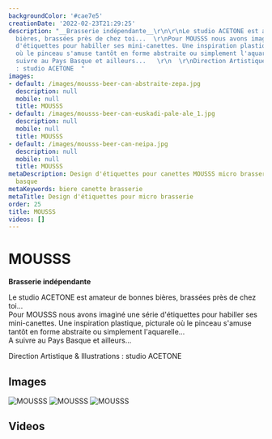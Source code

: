 ```yaml
---
backgroundColor: '#cae7e5'
creationDate: '2022-02-23T21:29:25'
description: "__Brasserie indépendante__\r\n\r\nLe studio ACETONE est amateur de bonnes
  bières, brassées près de chez toi...  \r\nPour MOUSSS nous avons imaginé une série
  d'étiquettes pour habiller ses mini-canettes. Une inspiration plastique, picturale
  où le pinceau s'amuse tantôt en forme abstraite ou simplement l'aquarelle...  \r\nA
  suivre au Pays Basque et ailleurs...   \r\n  \r\nDirection Artistique & Illustrations
  : studio ACETONE  "
images:
- default: /images/mousss-beer-can-abstraite-zepa.jpg
  description: null
  mobile: null
  title: MOUSSS
- default: /images/mousss-beer-can-euskadi-pale-ale_1.jpg
  description: null
  mobile: null
  title: MOUSSS
- default: /images/mousss-beer-can-neipa.jpg
  description: null
  mobile: null
  title: MOUSSS
metaDescription: Design d'étiquettes pour canettes MOUSSS micro brasserie du pays
  basque
metaKeywords: biere canette brasserie
metaTitle: Design d'étiquettes pour micro brasserie
order: 25
title: MOUSSS
videos: []
---
```


# MOUSSS

__Brasserie indépendante__

Le studio ACETONE est amateur de bonnes bières, brassées près de chez toi...  
Pour MOUSSS nous avons imaginé une série d'étiquettes pour habiller ses mini-canettes. Une inspiration plastique, picturale où le pinceau s'amuse tantôt en forme abstraite ou simplement l'aquarelle...  
A suivre au Pays Basque et ailleurs...   
  
Direction Artistique & Illustrations : studio ACETONE  

## Images

![MOUSSS](/images/mousss-beer-can-abstraite-zepa.jpg)
![MOUSSS](/images/mousss-beer-can-euskadi-pale-ale_1.jpg)
![MOUSSS](/images/mousss-beer-can-neipa.jpg)

## Videos